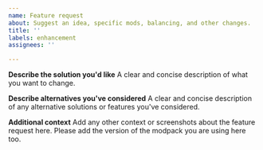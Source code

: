 ```yaml
---
name: Feature request
about: Suggest an idea, specific mods, balancing, and other changes.
title: ''
labels: enhancement
assignees: ''

---
```


**Describe the solution you'd like**
A clear and concise description of what you want to change.

**Describe alternatives you've considered**
A clear and concise description of any alternative solutions or features you've considered.

**Additional context**
Add any other context or screenshots about the feature request here. Please add the version of the modpack you are using here too.
